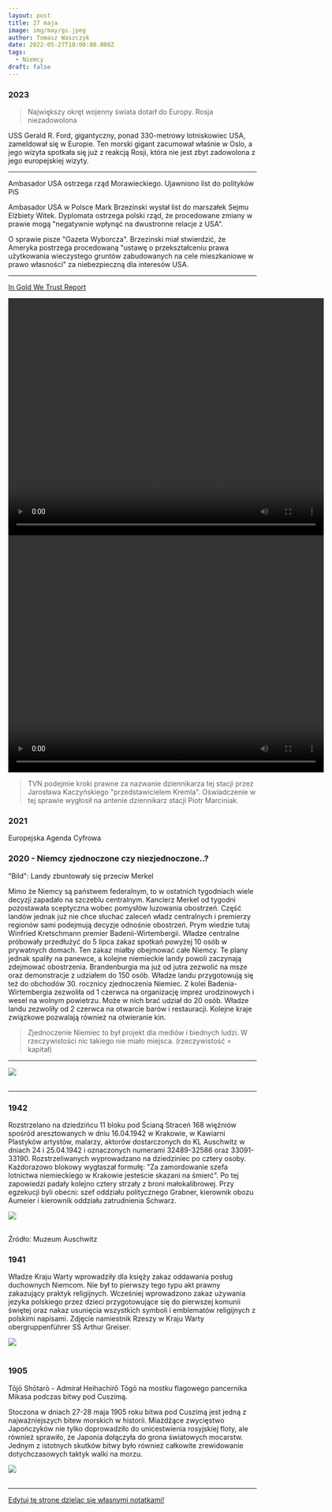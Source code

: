 ```yaml
---
layout: post
title: 27 maja
image: img/may/gs.jpeg
author: Tomasz Waszczyk
date: 2022-05-27T10:00:00.000Z
tags:
  - Niemcy
draft: false
---
```


### 2023

> Największy okręt wojenny świata dotarł do Europy. Rosja niezadowolona

USS Gerald R. Ford, gigantyczny, ponad 330-metrowy lotniskowiec USA, zameldował się w Europie. Ten morski gigant zacumował właśnie w Oslo, a jego wizyta spotkała się już z reakcją Rosji, która nie jest zbyt zadowolona z jego europejskiej wizyty.

---

Ambasador USA ostrzega rząd Morawieckiego. Ujawniono list do polityków PiS

Ambasador USA w Polsce Mark Brzezinski wysłał list do marszałek Sejmu Elżbiety Witek. Dyplomata ostrzega polski rząd, że procedowane zmiany w prawie mogą "negatywnie wpłynąć na dwustronne relacje z USA".

O sprawie pisze "Gazeta Wyborcza". Brzezinski miał stwierdzić, że Ameryka postrzega procedowaną "ustawę o przekształceniu prawa użytkowania wieczystego gruntów zabudowanych na cele mieszkaniowe w prawo własności" za niebezpieczną dla interesów USA.

---

<a href="./documents/may/In-Gold-We-Trust-report-2023-english.pdf" target="_blank">In Gold We Trust Report</a>

<video width="640" height="480" controls>
<source src="./movies/may/do_berlina.mp4" type="video/mp4">
Your browser does not support the video tag.
</video>

<video width="640" height="480" controls>
<source src="./movies/may/tuskdonald.mp4" type="video/mp4">
Your browser does not support the video tag.
</video>

> TVN podejmie kroki prawne za nazwanie dziennikarza tej stacji przez Jarosława Kaczyńskiego "przedstawicielem Kremla". Oświadczenie w tej sprawie wygłosił na antenie dziennikarz stacji Piotr Marciniak.

<!-- <video width="640" height="480" controls>
<source src="./movies/may/who.mp4" type="video/mp4">
Your browser does not support the video tag.
</video> -->

### 2021

Europejska Agenda Cyfrowa

### 2020 - Niemcy zjednoczone czy niezjednoczone..?

"Bild": Landy zbuntowały się przeciw Merkel

Mimo że Niemcy są państwem federalnym, to w ostatnich tygodniach wiele decyzji zapadało na szczeblu centralnym. Kanclerz Merkel od tygodni pozostawała sceptyczna wobec pomysłów luzowania obostrzeń.
Część landów jednak już nie chce słuchać zaleceń władz centralnych i premierzy regionów sami podejmują decyzje odnośnie obostrzeń. Prym wiedzie tutaj Winfried Kretschmann premier Badenii-Wirtembergii.
Władze centralne próbowały przedłużyć do 5 lipca zakaz spotkań powyżej 10 osób w prywatnych domach. Ten zakaz miałby obejmować całe Niemcy. Te plany jednak spaliły na panewce, a kolejne niemieckie landy powoli zaczynają zdejmować obostrzenia.
Brandenburgia ma już od jutra zezwolić na msze oraz demonstracje z udziałem do 150 osób. Władze landu przygotowują się też do obchodów 30. rocznicy zjednoczenia Niemiec.
Z kolei Badenia-Wirtembergia zezwoliła od 1 czerwca na organizację imprez urodzinowych i wesel na wolnym powietrzu. Może w nich brać udział do 20 osób. Władze landu zezwoliły od 2 czerwca na otwarcie barów i restauracji. Kolejne kraje związkowe pozwalają również na otwieranie kin.

> Zjednoczenie Niemiec to był projekt dla mediów i biednych ludzi. W rzeczywistości nic takiego nie miało miejsca. (rzeczywistość = kapitał)
<!-- Relayr - I am not German, I am Bavarian-->
<!-- Moje życie opływa w fekaliach. - Damian relay. -->

---

<img src="./img/may/gs.jpeg"><br><br>

---

### 1942

Rozstrzelano na dziedzińcu 11 bloku pod Ścianą Straceń 168 więźniów spośród aresztowanych w dniu 16.04.1942 w Krakowie, w Kawiarni Plastyków artystów, malarzy, aktorów dostarczonych do KL Auschwitz w dniach 24 i 25.04.1942 i oznaczonych numerami 32489-32586 oraz 33091-33190. Rozstrzeliwanych wyprowadzano na dziedziniec po cztery osoby. Każdorazowo blokowy wygłaszał formułę: "Za zamordowanie szefa lotnictwa niemieckiego w Krakowie jesteście skazani na śmierć". Po tej zapowiedzi padały kolejno cztery strzały z broni małokalibrowej. Przy egzekucji byli obecni: szef oddziału politycznego Grabner, kierownik obozu Aumeier i kierownik oddziału zatrudnienia Schwarz.

<img src="./img/may/stracenia.jpg"><br><br>

Źródło: Muzeum Auschwitz

### 1941

Władze Kraju Warty wprowadziły dla księży zakaz oddawania posług duchownych Niemcom. Nie był to pierwszy tego typu akt prawny zakazujący praktyk religijnych. Wcześniej wprowadzono zakaz używania jezyka polskiego przez dzieci przygotowujące się do pierwszej komunii świętej oraz nakaz usunięcia wszystkich symboli i emblematów religijnych z polskimi napisami.
Zdjęcie namiestnik Rzeszy w Kraju Warty obergruppenführer SS Arthur Greiser.

<img src="./img/may/greiser.jpg"><br><br>

### 1905

Tōjō Shōtarō - Admirał Heihachirō Tōgō na mostku flagowego pancernika Mikasa podczas bitwy pod Cuszimą.

Stoczona w dniach 27-28 maja 1905 roku bitwa pod Cuszimą jest jedną z najważniejszych bitew morskich w historii. Miażdżące zwycięstwo Japończyków nie tylko doprowadziło do unicestwienia rosyjskiej floty, ale również sprawiło, że Japonia dołączyła do grona światowych mocarstw. Jednym z istotnych skutków bitwy było również całkowite zrewidowanie dotychczasowych taktyk walki na morzu.

<img src="./img/may/cuszima.jpg"/><br><br>

---

<a href="https://github.com/TomaszWaszczyk/historia.waszczyk.com/edit/master/src/content/may-27.md" target="_blank">Edytuj tę stronę dzieląc się własnymi notatkami!</a>
